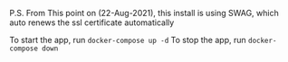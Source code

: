 P.S. From This point on (22-Aug-2021), this install is using SWAG, which auto renews the ssl certificate automatically

To start the app, run `docker-compose up -d`
To stop the app, run `docker-compose down`

